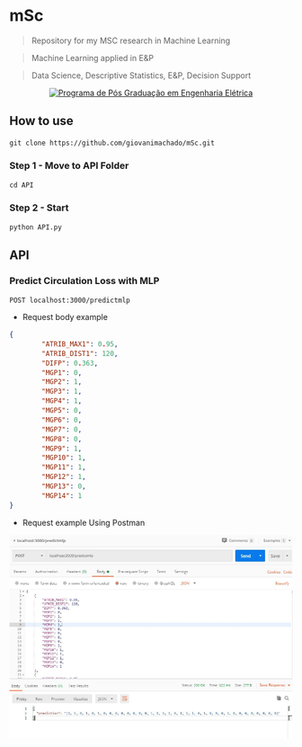 # mSc

> Repository for my MSC research in Machine Learning

> Machine Learning applied in E&P

> Data Science, Descriptive Statistics, E&P, Decision Support

<center><a href="http://dippg.cefet-rj.br/ppeel/index.php/component/content/article?id=97&Itemid=101">
<img src="https://encrypted-tbn0.gstatic.com/images?q=tbn:ANd9GcRq6GeKCRURdECL3CeF6FLs45GoAsbYkFjSMCp_C9Ef_ECUV6KW" title="PPEEL" alt="Programa de Pós Graduação em Engenharia Elétrica"></a></center>

## How to use

```
git clone https://github.com/giovanimachado/mSc.git
```

### Step 1 - Move to API Folder

```
cd API
```

### Step 2 - Start

```
python API.py
```

## API

### Predict Circulation Loss with MLP

```
POST localhost:3000/predictmlp
```

* Request body example

```json
{
        "ATRIB_MAX1": 0.95,
        "ATRIB_DIST1": 120,
        "DIFP": 0.363,
        "MGP1": 0,
        "MGP2": 1,
        "MGP3": 1,
        "MGP4": 1,
        "MGP5": 0,
        "MGP6": 0,
        "MGP7": 0,
        "MGP8": 0,
        "MGP9": 1,
        "MGP10": 1,
        "MGP11": 1,
        "MGP12": 1,
        "MGP13": 0,
        "MGP14": 1
}
```
* Request example Using Postman

![Postman Request](./API/support-files/requestExample.JPG)
